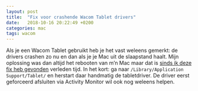 ```yaml
---
layout: post
title:  "Fix voor crashende Wacom Tablet drivers"
date:   2018-10-16 20:22:49 +0200
categories: mac
tags: wacom
---
```


Als je een Wacom Tablet gebruikt heb je het vast weleens gemerkt: de drivers crashen zo nu en dan als je je Mac uit de slaapstand haalt. Mijn oplossing was dan altijd het rebooten van m’n Mac maar dat is [sinds ik deze fix heb gevonden](https://markbtomlinson.com/2015/03/15/wacom-tablet-driver-restart-mac/) verleden tijd. In het kort: ga naar `/Library/Application Support/Tablet/` en herstart daar handmatig de tabletdriver. De driver eerst geforceerd afsluiten via Activity Monitor wil ook nog weleens helpen.

